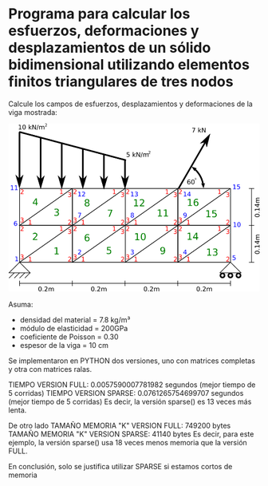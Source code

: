# Programa para calcular los esfuerzos, deformaciones y desplazamientos de un sólido bidimensional utilizando elementos finitos triangulares de tres nodos

Calcule los campos de esfuerzos, desplazamientos y deformaciones de la viga mostrada:

![c5_viga_ejemplo.svg](c5_viga_ejemplo.svg)

Asuma:
* densidad del material = 7.8 kg/m³
* módulo de elasticidad = 200GPa
* coeficiente de Poisson = 0.30
* espesor de la viga = 10 cm

Se implementaron en PYTHON dos versiones, uno con matrices completas y otra con matrices ralas.

TIEMPO VERSION FULL:   0.0057590007781982 segundos (mejor tiempo de 5 corridas)
TIEMPO VERSION SPARSE: 0.0761265754699707 segundos (mejor tiempo de 5 corridas)
Es decir, la versión sparse() es 13 veces más lenta.

De otro lado
TAMAÑO MEMORIA "K" VERSION FULL:   749200 bytes
TAMAÑO MEMORIA "K" VERSION SPARSE:  41140 bytes
Es decir, para este ejemplo, la versión sparse() usa 18 veces menos memoria que la versión FULL.

En conclusión, solo se justifica utilizar SPARSE si estamos cortos de memoria                                                                                                                                                                                                             
